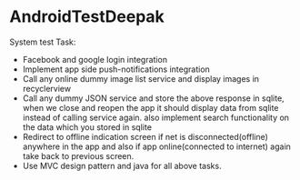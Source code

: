 # AndroidTestDeepak

System test Task:
- Facebook and google login integration
- Implement app side push-notifications integration
- Call any online dummy image list service and display images in recyclerview
- Call any dummy JSON service and store the above response in sqlite, when we close and reopen the app it should display data from sqlite instead of calling service again. also implement search functionality on the data which you stored in sqlite
- Redirect to offline indication screen if net is disconnected(offline) anywhere in the app and also if app online(connected to internet) again take back to previous screen.
- Use MVC design pattern and java for all above tasks.
